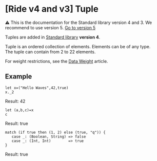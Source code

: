 # [Ride v4 and v3] Tuple

:warning: This is the documentation for the Standard library version 4 and 3. We recommend to use version 5. [Go to version 5](/en/ride/data-types/tuple)

Tuples are added in [Standard library](/en/ride/script/standard-library) **version 4**.

Tuple is an ordered collection of elements. Elements can be of any type. The tuple can contain from 2 to 22 elements.

For weight restrictions, see the [Data Weight](/en/ride/v4/limits/weight) article.

## Example

```ride
let x=("Hello Waves",42,true)
x._2
```

Result: 42

```ride
let (a,b,c)=x
c
```

Result: true

```
match (if true then (1, 2) else (true, "q")) {
   case _: (Boolean, String) => false
   case _: (Int, Int)        => true
}
```

Result: true
